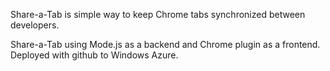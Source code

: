 Share-a-Tab is simple way to keep Chrome tabs synchronized between developers.

Share-a-Tab using Mode.js as a backend and Chrome plugin as a frontend. Deployed with github to Windows Azure.

